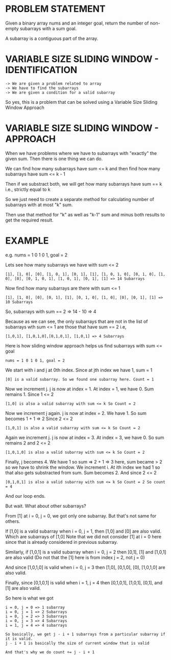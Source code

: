 # PROBLEM STATEMENT
Given a binary array nums and an integer goal, return the number of non-empty subarrays with a sum goal.

A subarray is a contiguous part of the array.


# VARIABLE SIZE SLIDING WINDOW - IDENTIFICATION

    -> We are given a problem related to array
    -> We have to find the subarrays
    -> We are given a condition for a valid subarray

So yes, this is a problem that can be solved using a Variable Size Sliding Window Approach

# VARIABLE SIZE SLIDING WINDOW - APPROACH

When we have problems where we have to subarrays with "exactly" the given sum. Then there is one thing we can do.

We can find how many subarrays have sum <= k and then find how many subarrays have sum <= k - 1

Then if we substract both, we will get how many subarrays have sum == k i.e., strictly equal to k

So we just need to create a separate method for calculating number of subarrays with at most "k" sum.

Then use that method for "k" as well as "k-1" sum and minus both results to get the required result.

# EXAMPLE

e.g. nums = 1 0 1 0 1, goal = 2

Lets see how many subarrays we have with sum <= 2

	[1], [1, 0], [0], [1, 0, 1], [0, 1], [1], [1, 0, 1, 0], [0, 1, 0], [1, 0], [0], [0, 1, 0, 1], [1, 0, 1], [0, 1], [1] => 14 Subarrays

Now find how many subarrays are there with sum <= 1
	
	[1], [1, 0], [0], [0, 1], [1], [0, 1, 0], [1, 0], [0], [0, 1], [1] => 10 Subarrays
	
So, subarrays with sum == 2 => 14 - 10 => 4

Because as we can see, the only subarrays that are not in the list of subarrays wth sum <= 1 are those that have sum == 2 i.e,

	[1,0,1], [1,0,1,0],[0,1,0,1], [1,0,1] => 4 Subarrays
	
	
Here is how sliding window approach helps us find subarrays with sum <= goal

	nums = 1 0 1 0 1, goal = 2
	
We start with i and j at 0th index. Since at jth index we have 1, sum = 1

	[0] is a valid subarray. So we found one subarray here. Count = 1

Now we increment j. j is now at index = 1. At index = 1, we have 0. Sum remains 1. Since 1 <= 2

	[1,0] is also a valid subarray with sum <= k So Count = 2
	
Now we increment j again. j is now at index = 2. We have 1. So sum becomes 1 + 1 => 2 Since 2 <= 2
	
	[1,0,1] is also a valid subarray with sum <= k So Count = 2
	
Again we increment j. j is now at index = 3. At index = 3, we have 0. So sum remains 2 and  2 <= 2

	[1,0,1,0] is also a valid subarray with sum <= k So Count = 2
	
Finally, j becomes 4. We have 1 so sum => 2 + 1 => 3 here, sum became > 2 so we have to shrink the window. We increment i. At ith index we had 1 so that also gets substracted from sum. Sum becomes 2. And since 2 <= 2
	
	[0,1,0,1] is also a valid subarray with sum <= k So Count = 2 So count = 4
	
And our loop ends.

But wait. What about other subarrays?

From [1] at i = 0, j = 0, we got only one subarray. But that's not same for others.

If [1,0] is a valid subarray when i = 0, j = 1, then [1,0]  and [0] are also valid. Which are subarrays of [1,0]
Note that we did not consider [1]  at i = 0 here since that is already considered in previous subarray.

Similarly, if [1,0,1] is a valid subarray when i = 0, j = 2 then [0,1], [1] and [1,0,1] are also valid (Do not that the [1] here is from index j = 2, not j = 0)

And since [1,0,1,0] is valid when i = 0, j = 3 then [1,0], [0,1,0], [0], [1,0,1,0] are also valid. 

Finally, since [0,1,0,1] is valid when i = 1, j = 4 then [0,1,0,1], [1,0,1], [0,1], and [1] are also valid. 


So here is what we got

	i = 0, j = 0 => 1 subarray
	i = 0, j = 1 => 2 Subarrays
	i = 0, j = 2 => 3 Subarrays
	i = 0, j = 3 => 4 Subarrays
	i = 1, j = 4 => 4 subarrays
	
	So basically, we get j - i + 1 subarrays from a particular subarray if it is valid. 
	j - i + 1 is basically the size of current window that is valid
	
	And that's why we do count += j - i + 1 
